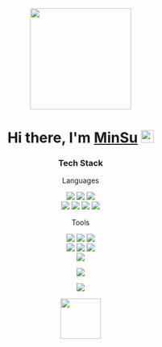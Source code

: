 <div align="center">
  <img src="https://cdn.dribbble.com/users/405145/screenshots/5407088/media/ae3b00f05944b8a8920a0b83302d351f.gif" width="200px">
</div>
<div align="center">
   <h1>Hi there, I'm <a href="https://hemant.codes">MinSu</a> <img src="https://media.giphy.com/media/hvRJCLFzcasrR4ia7z/giphy.gif" width="25px">
</div>


  
<div align=center>
	<h3>Tech Stack</h3>
	<p>Languages</p>
</div>


<p align="center">
<image src="https://img.shields.io/badge/Python-blue?style=flat&logo=Python&logoColor=white&"> <image src="https://img.shields.io/badge/django-092E20?style=flat&logo=django&logoColor=white&?"> <image src="https://img.shields.io/badge/Django REST framework-092E20?style=flat&logo=django&logoColor=white&?"> <br>
<image src="https://img.shields.io/badge/Javascript-F7DF1E?style=flat&logo=JavaScript&logoColor=white&?">
<image src="https://img.shields.io/badge/jQuery-0769AD?style=flat&logo=jQuery&logoColor=white&?">
<image src="https://img.shields.io/badge/HTML5-E34F26?style=flat&logo=HTML5&logoColor=white&?">
<image src="https://img.shields.io/badge/CSS-black?style=flat&logo=CSS&logoColor=white&?"><br>


<div align=center>
	<p>Tools</p>
<image src="https://img.shields.io/badge/SQLite-003B57?style=flat&logo=SQLite&logoColor=white&?">
<image src="https://img.shields.io/badge/MySQL-4479A1?style=flat&logo=MySQL&logoColor=white&?">
<image src="https://img.shields.io/badge/PostgreSQL-4169E1?style=flat&logo=PostgreSQL&logoColor=white&?"> <br>
<image src="https://img.shields.io/badge/Docker-2496ED?style=flat&logo=Docker&logoColor=white&?">
<image src="https://img.shields.io/badge/NGINX-009639?style=flat&logo=NGINX&logoColor=white&?">
<image src="https://img.shields.io/badge/Visual Studio Code-007ACC?style=flat&logo=Visual Studio Code&logoColor=white&?"><br>
<image src="https://img.shields.io/badge/Amazon AWS-232F3E?style=flat&logo=Amazon AWS&logoColor=white&?">
</div>
  
  
</p>
  
<p align="center">
<image src="https://img.shields.io/badge/Tistory-black?style=for-the-badge&logo=Tistory&logoColor=white&?">
</p>
  
<p align="center">
<img src="https://github-readme-stats.vercel.app/api?username=tikitaka205&show_icons=true">
</p>
  

  <div align="center">
  <img src="https://media.tenor.com/fJjW0Q5fDUMAAAAi/football-soccer.gif" width="80px">
</div>
